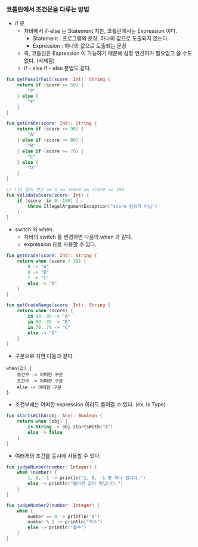 ### 코틀린에서 조건문을 다루는 방법
* if 문
  * 자바에서 if-else 는 Statement 지만, 코틀린에서는 Expression 이다.
    * Statement : 프로그램의 문장, 하나의 값으로 도출되지 않는다.
    * Expression : 하나의 값으로 도출되는 문장
  * 즉, 코틀린은 Expression 이 가능하기 때문에 삼항 연산자가 필요없고 쓸 수도 없다. (삭제됨)
  * if - else if - else 문법도 같다.
```kotlin
fun getPassOrFail(score: Int): String {
    return if (score >= 50) {
        "P"
    } else {
        "F"
    }
}

fun getGrade(score: Int): String {
    return if (score >= 90) {
        "A"
    } else if (score >= 80) {
        "B"
    } else if (score >= 70) {
        "C"
    } else {
        "D"
    }
}

// Tip 범위 연산 => 0 <= score && score <= 100
fun validateScore(score: Int) {
    if (score !in 0..100) {
        throw IllegalArgumentException("score 범위가 아님")
    }
}
```

* switch 와 when
  * 자바의 switch 를 변경하면 다음의 when 과 같다.
  * expression 으로 사용할 수 있다.
```kotlin
fun getGrade(score: Int): String {
    return when (score / 10) {
        9 -> "A"
        8 -> "B"
        7 -> "C"
        else -> "D"
    }
}

fun getGradeRange(score: Int): String {
    return when (score) {
        in 90..99 -> "A"
        in 80..89 -> "B"
        in 70..79 -> "C"
        else -> "D"
    }
}
```
* 구문으로 치면 다음과 같다.
```
when(값) {
    조건부 -> 어떠한 구문
    조건부 -> 어떠한 구문
    else -> 어떠한 구문
}
```
* 조건부에는 어떠한 expression 이라도 들어갈 수 있다. (ex. is Type)
```kotlin
fun startsWithA(obj: Any): Boolean {
    return when (obj) {
        is String -> obj.startsWith("A")
        else -> false
    }
}
```
* 여러개의 조건을 동시에 사용할 수 있다.
```kotlin
fun judgeNumber(number: Integer) {
    when (number) {
        1, 0, -1 -> println("1, 0, -1 중 하나 입니다.")
        else -> println("올바른 값이 아닙니다.")
    }
}

fun judgeNumber2(number: Integer) {
    when {
        number == 0 -> println("0")
        number % 2 -> println("짝수")
        else -> println("홀수")
    }
}
```